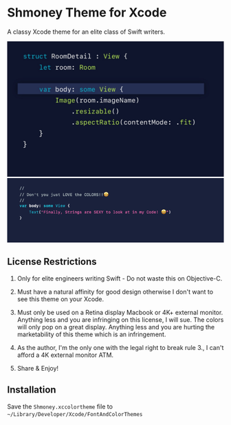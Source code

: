 # Shmoney Theme for Xcode
A classy Xcode theme for an elite class of Swift writers.

![](ShmoneyThemePreview.jpeg)
![](StringPreview.png)



## License Restrictions
1. Only for elite engineers writing Swift - Do not waste this on Objective-C.

2. Must have a natural affinity for good design otherwise I don't want to see this theme on your Xcode.

3. Must only be used on a Retina display Macbook or 4K+ external monitor. Anything less and you are infringing on this license, I will sue. The colors will only pop on a great display. Anything less and you are hurting the marketability of this theme which is an infringement.

4. As the author, I'm the only one with the legal right to break rule 3., I can't afford a 4K external monitor ATM.

5. Share & Enjoy!

## Installation
Save the `Shmoney.xccolortheme` file to `~/Library/Developer/Xcode/FontAndColorThemes`
